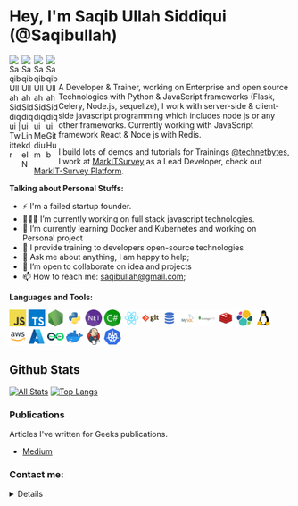 # Hey, I'm Saqib Ullah Siddiqui (@Saqibullah)

<a href="https://twitter.com/Saqibullah">
  <img align="left" alt="Saqib Ullah Siddiqui | Twitter" width="22px" src="https://cdn.jsdelivr.net/npm/simple-icons@v3/icons/twitter.svg" />
</a>
<a href="https://pk.linkedin.com/in/saqib-ullah-siddiqui/">
  <img align="left" alt="Saqib Ullah Siddiqui LinkdeIN" width="22px" src="https://cdn.jsdelivr.net/npm/simple-icons@v3/icons/linkedin.svg" />
</a>
<a href="https://saqibullah.medium.com/">
  <img align="left" alt="Saqib Ullah Siddiqui Medium" width="22px" src="https://cdn.jsdelivr.net/npm/simple-icons@3.0.1/icons/medium.svg" />
</a>
<a href="https://github.com/technetbytes">
  <img align="left" alt="Saqib Ullah Siddiqui GitHub" width="22px" src="https://cdn.jsdelivr.net/npm/simple-icons@3.0.1/icons/github.svg" />
</a>

<br/>
<br/>

A Developer & Trainer, working on Enterprise and open source Technologies with Python & JavaScript frameworks (Flask, Celery, Node.js, sequelize), 
I work with server-side & client-side javascript programming which includes node js or any other frameworks. Currently working with JavaScript framework
React & Node js with Redis.


I build lots of demos and tutorials for Trainings [@technetbytes](https://github.com/technetbytes), I work at [MarkITSurvey](http://www.markitsurvey.com/) as a Lead Developer, check out [MarkIT-Survey Platform](https://console.markitsurvey.com/).

  
**Talking about Personal Stuffs:**

- ⚡ I'm a failed startup founder.
- 👨🏽‍💻 I’m currently working on full stack javascript technologies. 
- 🌱 I’m currently learning Docker and Kubernetes and working on Personal project
- 🤔 I provide training to developers open-source technologies
- 💬 Ask me about anything, I am happy to help;
- 👯 I’m open to collaborate on idea and projects 
- 📫 How to reach me: saqibullah@gmail.com;

**Languages and Tools:**

<code><img height="30" src="https://raw.githubusercontent.com/github/explore/main/topics/javascript/javascript.png"></code>
<code><img height="30" src="https://github.com/github/explore/blob/main/topics/typescript/typescript.png"></code>
<code><img height="30" src="https://raw.githubusercontent.com/github/explore/main/topics/nodejs/nodejs.png"></code>
<code><img height="30" src="https://raw.githubusercontent.com/github/explore/main/topics/python/python.png"></code>
<code><img height="30" src="https://github.com/github/explore/blob/main/topics/dotnet/dotnet.png"></code>
<code><img height="30" src="https://raw.githubusercontent.com/github/explore/main/topics/csharp/csharp.png"></code>
<code><img height="30" src="https://raw.githubusercontent.com/github/explore/main/topics/react/react.png"></code>
<code><img height="30" src="https://raw.githubusercontent.com/github/explore/main/topics/git/git.png"></code>
<code><img height="30" src="https://raw.githubusercontent.com/github/explore/main/topics/sql/sql.png"></code>
<code><img height="30" src="https://raw.githubusercontent.com/github/explore/main/topics/mysql/mysql.png"></code>
<code><img height="30" src="https://raw.githubusercontent.com/github/explore/main/topics/mongodb/mongodb.png"></code>
<code><img height="30" src="https://raw.githubusercontent.com/github/explore/main/topics/redis/redis.png"></code>
<code><img height="30" src="https://github.com/github/explore/blob/main/topics/elasticsearch/elasticsearch.png"></code>
<code><img height="30" src="https://raw.githubusercontent.com/github/explore/main/topics/linux/linux.png"></code>
<code><img height="30" src="https://raw.githubusercontent.com/github/explore/main/topics/aws/aws.png"></code>
<code><img height="30" src="https://raw.githubusercontent.com/github/explore/main/topics/azure/azure.png"></code>
<code><img height="30" src="https://raw.githubusercontent.com/github/explore/main/topics/devops/devops.png"></code>
<code><img height="30" src="https://github.com/github/explore/blob/main/topics/docker-image/docker-image.png"></code>
<code><img height="30" src="https://github.com/github/explore/blob/main/topics/jenkins/jenkins.png"></code>
<code><img height="30" src="https://github.com/github/explore/blob/main/topics/kubernetes/kubernetes.png"></code>

## Github Stats
[![All Stats](https://github-readme-stats-axpwmfcg3.vercel.app/api?username=technetbytes&show_icons=true&include_all_commits=true&count_private=true&hide=contribs&theme=merko)](https://github.com/technetbytes)
[![Top Langs](https://github-readme-stats-axpwmfcg3.vercel.app/api/top-langs/?username=technetbytes&layout=compact)](https://github.com/technetbytes)


### Publications

Articles I've written for Geeks publications.

- [Medium](https://saqibullah.medium.com)

### Contact me:

<details>
  
#### saqibullah@gmail.com
#### [Linkedin](https://pk.linkedin.com/in/saqib-ullah-siddiqui/)
